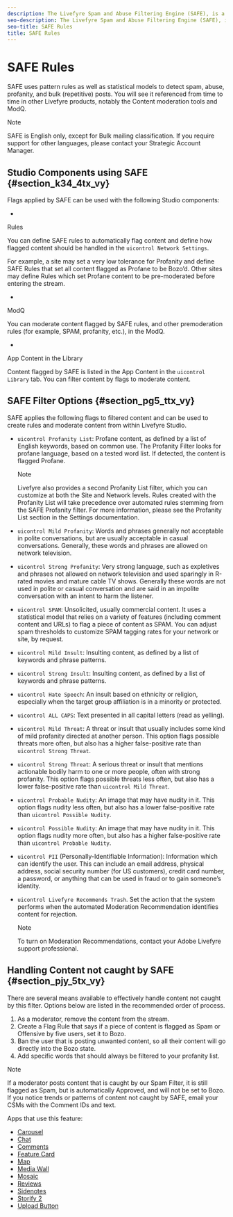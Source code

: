 ```yaml
---
description: The Livefyre Spam and Abuse Filtering Engine (SAFE), is a background process that analyzes all incoming content, and is enabled for all Livefyre customers.
seo-description: The Livefyre Spam and Abuse Filtering Engine (SAFE), is a background process that analyzes all incoming content, and is enabled for all Livefyre customers.
seo-title: SAFE Rules
title: SAFE Rules
---
```


# SAFE Rules

<a id="section_m1m_dtx_vy"></a>

SAFE uses pattern rules as well as statistical models to detect spam, abuse, profanity, and bulk (repetitive) posts. You will see it referenced from time to time in other Livefyre products, notably the Content moderation tools and ModQ.

>[!NOTE]
>
>SAFE is English only, except for Bulk mailing classification. If you require support for other languages, please contact your Strategic Account Manager.
## Studio Components using SAFE {#section_k34_4tx_vy}

Flags applied by SAFE can be used with the following Studio components:

  *
  Rules
  
  You can define SAFE rules to automatically flag content and define how flagged content should be handled in the `uicontrol Network Settings`.
  
  For example, a site may set a very low tolerance for Profanity and define SAFE Rules that set all content flagged as Profane to be Bozo’d. Other sites may define Rules which set Profane content to be pre-moderated before entering the stream.
  
  
  *
  ModQ
  
  You can moderate content flagged by SAFE rules, and other premoderation rules (for example, SPAM, profanity, etc.), in the ModQ.
  
  
  *
  App Content in the Library
  
  Content flagged by SAFE is listed in the App Content in the `uicontrol Library` tab. You can filter content by flags to moderate content.
  
  
## SAFE Filter Options {#section_pg5_ttx_vy}

SAFE applies the following flags to filtered content and can be used to create rules and moderate content from within Livefyre Studio.

* `uicontrol Profanity List`: Profane content, as defined by a list of English keywords, based on common use.
  The Profanity Filter looks for profane language, based on a tested word list. If detected, the content is flagged Profane.
  
  >[!NOTE]
  >
  >Livefyre also provides a second Profanity List filter, which you can customize at both the Site and Network levels. Rules created with the Profanity List will take precedence over automated rules stemming from the SAFE Profanity filter. For more information, please see the Profanity List section in the Settings documentation.
  
* `uicontrol Mild Profanity`: Words and phrases generally not acceptable in polite conversations, but are usually acceptable in casual conversations. Generally, these words and phrases are allowed on network television.
* `uicontrol Strong Profanity`: Very strong language, such as expletives and phrases not allowed on network television and used sparingly in R-rated movies and mature cable TV shows. Generally these words are not used in polite or casual conversation and are said in an impolite conversation with an intent to harm the listener.
* `uicontrol SPAM`: Unsolicited, usually commercial content. It uses a statistical model that relies on a variety of features (including comment content and URLs) to flag a piece of content as SPAM. You can adjust spam thresholds to customize SPAM tagging rates for your network or site, by request.
* `uicontrol Mild Insult`: Insulting content, as defined by a list of keywords and phrase patterns.
* `uicontrol Strong Insult`: Insulting content, as defined by a list of keywords and phrase patterns.
* `uicontrol Hate Speech`: An insult based on ethnicity or religion, especially when the target group affiliation is in a minority or protected.
* `uicontrol ALL CAPS`: Text presented in all capital letters (read as yelling).
* `uicontrol Mild Threat`: A threat or insult that usually includes some kind of mild profanity directed at another person. This option flags possible threats more often, but also has a higher false-positive rate than `uicontrol Strong Threat`.
* `uicontrol Strong Threat`: A serious threat or insult that mentions actionable bodily harm to one or more people, often with strong profanity. This option flags possible threats less often, but also has a lower false-positive rate than `uicontrol Mild Threat`.
* `uicontrol Probable Nudity`: An image that may have nudity in it. This option flags nudity less often, but also has a lower false-positive rate than `uicontrol Possible Nudity`.
* `uicontrol Possible Nudity`: An image that may have nudity in it. This option flags nudity more often, but also has a higher false-positive rate than `uicontrol Probable Nudity`.
* `uicontrol PII` (Personally-Identifiable Information): Information which can identify the user. This can include an email address, physical address, social security number (for US customers), credit card number, a password, or anything that can be used in fraud or to gain someone’s identity.
* `uicontrol Livefyre Recommends Trash`. Set the action that the system performs when the automated Moderation Recommendation identifies content for rejection.
  >[!NOTE]
  >
  >To turn on Moderation Recommendations, contact your Adobe Livefyre support professional.
  
## Handling Content not caught by SAFE {#section_pjy_5tx_vy}

There are several means available to effectively handle content not caught by this filter. Options below are listed in the recommended order of process.

1. As a moderator, remove the content from the stream.
1. Create a Flag Rule that says if a piece of content is flagged as Spam or Offensive by five users, set it to Bozo.
1. Ban the user that is posting unwanted content, so all their content will go directly into the Bozo state.
1. Add specific words that should always be filtered to your profanity list.
>[!NOTE]
>
>If a moderator posts content that is caught by our Spam Filter, it is still flagged as Spam, but is automatically Approved, and will not be set to Bozo.
If you notice trends or patterns of content not caught by SAFE, email your CSMs with the Comment IDs and text.

<a id="section_blk_ccj_h1b"></a>

Apps that use this feature:

* [Carousel](c_carousel_app.md#c_carousel_app)
* [Chat](c_chat_app.md#c_chat_app)
* [Comments](c_comments_app.md#c_comments_app)
* [Feature Card](c_feature_card_app.md#c_feature_card_app)
* [Map](c_map_app.md#c_map_app)
* [Media Wall](c_media_wall_app.md#c_media_wall_app)
* [Mosaic](c_mosaic_app.md#c_mosaic_app)
* [Reviews](c_reviews_app.md#c_reviews_app)
* [Sidenotes](c_sidenotes_app.md#c_sidenotes_app)
* [Storify 2](c_storify2.md#c_storify2)
* [Upload Button](c_upload_button_app.md#c_upload_button_app)
